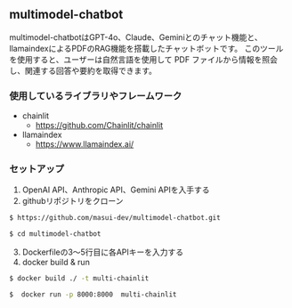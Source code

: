## multimodel-chatbot
multimodel-chatbotはGPT-4o、Claude、Geminiとのチャット機能と、llamaindexによるPDFのRAG機能を搭載したチャットボットです。
このツールを使用すると、ユーザーは自然言語を使用して PDF ファイルから情報を照会し、関連する回答や要約を取得できます。

### 使用しているライブラリやフレームワーク
- chainlit
  - https://github.com/Chainlit/chainlit
- llamaindex
  - https://www.llamaindex.ai/
 
### セットアップ
1. OpenAI API、Anthropic API、Gemini APIを入手する
2. githubリポジトリをクローン
```bash
$ https://github.com/masui-dev/multimodel-chatbot.git
```
```bash
$ cd multimodel-chatbot
```

3. Dockerfileの3～5行目に各APIキーを入力する
4. docker build & run
```bash
$ docker build ./ -t multi-chainlit
```
```bash
$  docker run -p 8000:8000  multi-chainlit
```

